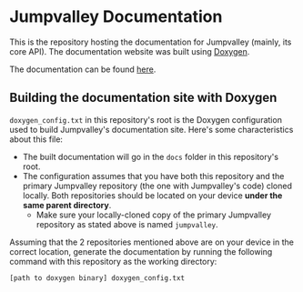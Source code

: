 # Jumpvalley Documentation
This is the repository hosting the documentation for Jumpvalley (mainly, its core API). The documentation website was built using [Doxygen](https://www.doxygen.nl/).

The documentation can be found [here](https://uthecat.github.io/jumpvalley-docs/index.html).

## Building the documentation site with Doxygen

`doxygen_config.txt` in this repository's root is the Doxygen configuration used to build Jumpvalley's documentation site. Here's some characteristics about this file:

- The built documentation will go in the `docs` folder in this repository's root.
- The configuration assumes that you have both this repository and the primary Jumpvalley repository (the one with Jumpvalley's code) cloned locally. Both repositories should be located on your device **under the same parent directory**.
    - Make sure your locally-cloned copy of the primary Jumpvalley repository as stated above is named `jumpvalley`.

Assuming that the 2 repositories mentioned above are on your device in the correct location, generate the documentation by running the following command with this repository as the working directory:

```
[path to doxygen binary] doxygen_config.txt
```
